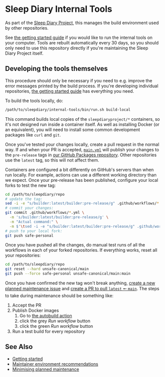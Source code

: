 # Sleep Diary Internal Tools

As part of the [Sleep Diary Project](https://sleepdiary.github.io/), this manages the build environment used by other repositories.

See [the getting started guide](https://github.com/sleepdiary/docs/blob/main/development/getting-started.md) if you would like to run the internal tools on your computer.  Tools are rebuilt automatically every 30 days, so you should only need to use this repository directly if you're maintaining the Sleep Diary Project itself.

## Developing the tools themselves

This procedure should only be necessary if you need to e.g. improve the error messages printed by the build process.  If you're developing individual repositories, [the getting started guide](https://github.com/sleepdiary/docs/blob/main/development/getting-started.md) has everything you need.

To build the tools locally, do:

```bash
/path/to/sleepdiary/internal-tools/bin/run.sh build-local
```

This command builds local copies of the `sleepdiaryproject/*` containers, so it's not designed run inside a container itself.  As well as installing Docker (or an equivalent), you will need to install some common development packages like `curl` and `git`.

Once you've tested your changes locally, create a pull request in the normal way.  If and when your PR is accepted, [`main.yml`](.github/workflows/main.yml) will publish your changes to the `pre-release` tags in [our GitHub Packages repository](https://github.com/sleepdiary/internal-tools/pkgs/container/builder).  Other repositories use the `latest` tag, so this will not affect them.

Containers are configured a bit differently on GitHub's servers than when run locally.  For example, actions can use a different working directory than we expect.  Once your pre-release has been published, configure your local forks to test the new tag:

```bash
cd /path/to/sleepdiary/repo
# update the tag:
sed -i -e "s/builder:latest/builder:pre-release/g" .github/workflows/*.yml
# commit your changes:
git commit .github/workflows/*.yml \
  -m 's/builder:latest/builder:pre-release/g' \
  -m "Actual command:" \
  -m $'\tsed -i -e "s/builder:latest/builder:pre-release/g" .github/workflows/*.yml'
# push to your local fork:
git push safe-personal
```

Once you have pushed all the changes, do manual test runs of all the workflows in each of your forked repositories.  If everything works, reset all your repositories:

```bash
cd /path/to/sleepdiary/repo
git reset --hard unsafe-canonical/main
git push --force safe-personal unsafe-canonical/main:main
```

Once you have confirmed the new tag won't break anything, [create a new planned maintenance issue](https://github.com/sleepdiary/internal-tools/issues/new?assignees=&labels=planned-maintenance&template=planned-maintenance.md&title=%5BPlanned+maintenance%5D%3A+Update+the+builder) and [create a PR to pull `latest` 🠔 `main`](https://github.com/sleepdiary/internal-tools/compare/latest...main?expand=1).  The steps to take during maintenance should be something like:

1. Accept the PR
2. Publish Docker images
   1. Go to [the autobuild action](https://github.com/sleepdiary/internal-tools/actions/workflows/autobuild.yml)
   2. click the grey *Run workflow* button
   3. click the green *Run workflow* button
3. Run a test build for every repository

## See Also

- [Getting started](https://github.com/sleepdiary/docs/blob/main/development/getting-started.md)
- [Maintainer environment recommendations](https://github.com/sleepdiary/docs/blob/main/development/maintainer-environment-recommendations.md)
- [Minimising planned maintenance](https://github.com/sleepdiary/docs/blob/main/development/minimising-planned-maintenance.md)
